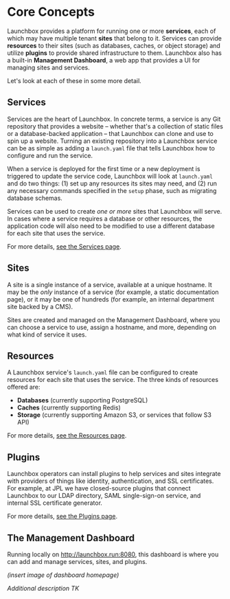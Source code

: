 # Core Concepts

Launchbox provides a platform for running one or more **services**,
each of which may have multiple tenant **sites** that belong to it.
Services can provide **resources** to their sites (such as databases, caches, or object storage)
and utilize **plugins** to provide shared infrastructure to them.
Launchbox also has a built-in **Management Dashboard**,
a web app that provides a UI for managing sites and services. 

Let's look at each of these in some more detail.


## Services

Services are the heart of Launchbox.
In concrete terms, a service is any Git repository that provides a website –
whether that's a collection of static files or a database-backed application –
that Launchbox can clone and use to spin up a website.
Turning an existing repository into a Launchbox service can be as simple as
adding a `launch.yaml` file that tells Launchbox how to configure and run the service.

When a service is deployed for the first time or a new deployment is triggered to update the service code,
Launchbox will look at `launch.yaml` and do two things:
(1) set up any resources its sites may need, and
(2) run any necessary commands specified in the `setup` phase, such as migrating database schemas.

Services can be used to create _one or more_ sites that Launchbox will serve.
In cases where a service requires a database or other resources,
the application code will also need to be modified to
use a different database for each site that uses the service.

For more details, [see the Services page](/features/services/).


## Sites

A site is a single instance of a service, available at a unique hostname.
It may be the _only_ instance of a service (for example, a static documentation page),
or it may be one of hundreds (for example, an internal department site backed by a CMS).

Sites are created and managed on the Management Dashboard, where you can choose a service to use,
assign a hostname, and more, depending on what kind of service it uses.


## Resources

A Launchbox service's `launch.yaml` file can be configured
to create resources for each site that uses the service.
The three kinds of resources offered are:

- **Databases** (currently supporting PostgreSQL)
- **Caches** (currently supporting Redis)
- **Storage** (currently supporting Amazon S3, or services that follow S3 API)

For more details, [see the Resources page](/features/resources/).


## Plugins

Launchbox operators can install plugins to help services and sites integrate
with providers of things like identity, authentication, and SSL certificates.
For example, at JPL we have closed-source plugins that connect Launchbox to
our LDAP directory, SAML single-sign-on service, and internal SSL certificate generator.

For more details, [see the Plugins page](/features/plugins/).


## The Management Dashboard

Running locally on <http://launchbox.run:8080>, this dashboard is where you can add and manage services, sites, and plugins.

_(insert image of dashboard homepage)_

_Additional description TK_
